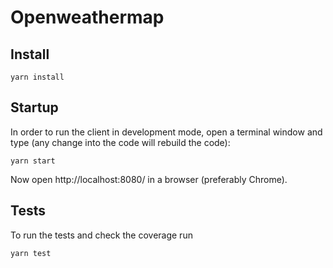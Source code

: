 # Openweathermap

## Install

```
yarn install
```

## Startup

In order to run the client in development mode, open a terminal window and type (any change into the code will rebuild the code):
```
yarn start
```

Now open http://localhost:8080/ in a browser (preferably Chrome).

## Tests

To run the tests and check the coverage run
```
yarn test
```
